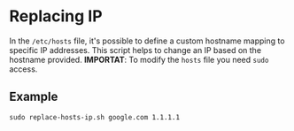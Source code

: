 # Replacing IP
In the `/etc/hosts` file, it's possible to define a custom hostname mapping to specific IP addresses. This script helps to change an IP based on the hostname provided. 
**IMPORTAT**: To modify the `hosts` file you need `sudo` access.

## Example
```
sudo replace-hosts-ip.sh google.com 1.1.1.1
```
